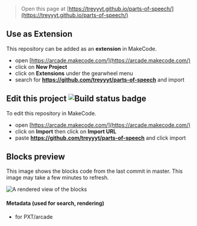  


> Open this page at [https://treyyyt.github.io/parts-of-speech/](https://treyyyt.github.io/parts-of-speech/)

## Use as Extension

This repository can be added as an **extension** in MakeCode.

* open [https://arcade.makecode.com/](https://arcade.makecode.com/)
* click on **New Project**
* click on **Extensions** under the gearwheel menu
* search for **https://github.com/treyyyt/parts-of-speech** and import

## Edit this project ![Build status badge](https://github.com/treyyyt/parts-of-speech/workflows/MakeCode/badge.svg)

To edit this repository in MakeCode.

* open [https://arcade.makecode.com/](https://arcade.makecode.com/)
* click on **Import** then click on **Import URL**
* paste **https://github.com/treyyyt/parts-of-speech** and click import

## Blocks preview

This image shows the blocks code from the last commit in master.
This image may take a few minutes to refresh.

![A rendered view of the blocks](https://github.com/treyyyt/parts-of-speech/raw/master/.github/makecode/blocks.png)

#### Metadata (used for search, rendering)

* for PXT/arcade
<script src="https://makecode.com/gh-pages-embed.js"></script><script>makeCodeRender("{{ site.makecode.home_url }}", "{{ site.github.owner_name }}/{{ site.github.repository_name }}");</script>

